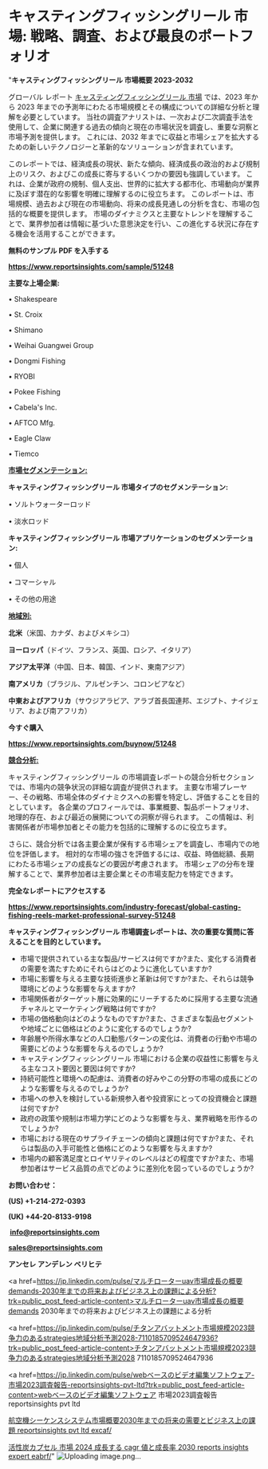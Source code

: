 # キャスティングフィッシングリール 市場: 戦略、調査、および最良のポートフォリオ

"<strong>キャスティングフィッシングリール 市場概要 2023-2032</strong>

グローバル レポート <a href=https://www.reportsinsights.com/sample/51248>キャスティングフィッシングリール 市場</a> では、2023 年から 2023 年までの予測年にわたる市場規模とその構成についての詳細な分析と理解を必要としています。 当社の調査アナリストは、一次および二次調査手法を使用して、企業に関連する過去の傾向と現在の市場状況を調査し、重要な洞察と市場予測を提供します。 これには、2032 年までに収益と市場シェアを拡大​​するための新しいテクノロジーと革新的なソリューションが含まれています。

このレポートでは、経済成長の現状、新たな傾向、経済成長の政治的および規制上のリスク、およびこの成長に寄与するいくつかの要因も強調しています。 これは、企業が政府の規制、個人支出、世界的に拡大する都市化、市場動向が業界に及ぼす潜在的な影響を明確に理解するのに役立ちます。 このレポートは、市場規模、過去および現在の市場動向、将来の成長見通しの分析を含む、市場の包括的な概要を提供します。 市場のダイナミクスと主要なトレンドを理解することで、業界参加者は情報に基づいた意思決定を行い、この進化する状況に存在する機会を活用することができます。

<strong><b>無料のサンプル PDF を入手する</b></strong>

<a href=https://www.reportsinsights.com/sample/51248><strong><u>https://www.reportsinsights.com/sample/51248</u></strong></a>

<strong>主要な上場企業:</strong>

• Shakespeare

• St. Croix

• Shimano

• Weihai Guangwei Group

• Dongmi Fishing

• RYOBI

• Pokee Fishing

• Cabela's Inc.

• AFTCO Mfg.

• Eagle Claw

• Tiemco

<strong><u>市場セグメンテーション</u></strong><strong><u>:</u></strong>

<strong>キャスティングフィッシングリール 市場タイプのセグメンテーション:</strong>

• ソルトウォーターロッド

• 淡水ロッド

<strong>キャスティングフィッシングリール 市場アプリケーションのセグメンテーション:</strong>

• 個人

• コマーシャル

• その他の用途

<strong><u>地域別</u></strong><strong><u>:</u></strong>

<strong>北米</strong>（米国、カナダ、およびメキシコ）

<strong>ヨーロッパ</strong>（ドイツ、フランス、英国、ロシア、イタリア）

<strong>アジア太平洋</strong>（中国、日本、韓国、インド、東南アジア）

<strong>南アメリカ</strong>（ブラジル、アルゼンチン、コロンビアなど）

<strong>中東およびアフリカ</strong>（サウジアラビア、アラブ首長国連邦、エジプト、ナイジェリア、および南アフリカ）

<strong>今すぐ購入</strong>

<a href=https://www.reportsinsights.com/buynow/51248><strong><u>https://www.reportsinsights.com/buynow/51248</u></strong></a>

<strong><u>競合分析:</u></strong>

キャスティングフィッシングリール の市場調査レポートの競合分析セクションでは、市場内の競争状況の詳細な調査が提供されます。 主要な市場プレーヤー、その戦略、市場全体のダイナミクスへの影響を特定し、評価することを目的としています。 各企業のプロフィールでは、事業概要、製品ポートフォリオ、地理的存在、および最近の展開についての洞察が得られます。 この情報は、利害関係者が市場参加者とその能力を包括的に理解するのに役立ちます。

さらに、競合分析では各主要企業が保有する市場シェアを調査し、市場内での地位を評価します。 相対的な市場の強さを評価するには、収益、時価総額、長期にわたる市場シェアの成長などの要因が考慮されます。 市場シェアの分布を理解することで、業界参加者は主要企業とその市場支配力を特定できます。

<strong>完全なレポートにアクセスする</strong>

<a href=https://www.reportsinsights.com/industry-forecast/global-casting-fishing-reels-market-professional-survey-51248><strong><u><b>https://www.reportsinsights.com/industry-forecast/global-casting-fishing-reels-market-professional-survey-51248</b></u></strong></a>

<strong><b>キャスティングフィッシングリール 市場調査レポートは、次の重要な質問に答えることを目的としています。</b></strong>
<ul>
  <li>市場で提供されている主な製品/サービスは何ですか?また、変化する消費者の需要を満たすためにそれらはどのように進化していますか?</li>
  <li>市場に影響を与える主要な技術進歩と革新は何ですか?また、それらは競争環境にどのような影響を与えますか?</li>
  <li>市場関係者がターゲット層に効果的にリーチするために採用する主要な流通チャネルとマーケティング戦略は何ですか?</li>
  <li>市場の価格動向はどのようなものですか?また、さまざまな製品セグメントや地域ごとに価格はどのように変化するのでしょうか?</li>
  <li>年齢層や所得水準などの人口動態パターンの変化は、消費者の行動や市場の需要にどのような影響を与えるのでしょうか?</li>
  <li>キャスティングフィッシングリール 市場における企業の収益性に影響を与える主なコスト要因と要因は何ですか?</li>
  <li>持続可能性と環境への配慮は、消費者の好みやこの分野の市場の成長にどのような影響を与えるのでしょうか?</li>
  <li>市場への参入を検討している新規参入者や投資家にとっての投資機会と課題は何ですか?</li>
  <li>政府の政策や規制は市場力学にどのような影響を与え、業界戦略を形作るのでしょうか?</li>
  <li>市場における現在のサプライチェーンの傾向と課題は何ですか?また、それらは製品の入手可能性と価格にどのような影響を与えますか?</li>
  <li>市場内の顧客満足度とロイヤリティのレベルはどの程度ですか?また、市場参加者はサービス品質の点でどのように差別化を図っているのでしょうか?</li>
</ul>
<strong>お問い合わせ：</strong>

<strong>(US) +1-214-272-0393</strong>

<strong>(UK) +44-20-8133-9198</strong>

<strong> </strong><a href=info@reportsinsights.com><strong><u>info@reportsinsights.com</u></strong></a>

<a href=sales@reportsinsights.com><strong><u>sales@reportsinsights.com</u></strong></a>

<strong>アンセレ アンデレン ベリヒテ</strong>

<a href=https://jp.linkedin.com/pulse/マルチローターuav市場成長の概要demands-2030年までの将来およびビジネス上の課題による分析?trk=public_post_feed-article-content>マルチローターuav市場成長の概要demands 2030年までの将来およびビジネス上の課題による分析</a>

<a href=https://jp.linkedin.com/pulse/チタンアバットメント市場規模2023競争力のあるstrategies地域分析予測2028-7110185709524647936?trk=public_post_feed-article-content>チタンアバットメント市場規模2023競争力のあるstrategies地域分析予測2028 7110185709524647936</a>

<a href=https://jp.linkedin.com/pulse/webベースのビデオ編集ソフトウェア-市場2023調査報告-reportsinsights-pvt-ltd?trk=public_post_feed-article-content>webベースのビデオ編集ソフトウェア 市場2023調査報告 reportsinsights pvt ltd</a>

<a href=https://www.linkedin.com/pulse/航空機シーケンスシステム市場概要2030年までの将来の需要とビジネス上の課題-reportsinsights-pvt-ltd-excaf/>航空機シーケンスシステム市場概要2030年までの将来の需要とビジネス上の課題 reportsinsights pvt ltd excaf/</a>

<a href=https://www.linkedin.com/pulse/活性炭カプセル-市場-2024-成長する-cagr-値と成長率-2030-reports-insights-expert-eabrf/>活性炭カプセル 市場 2024 成長する cagr 値と成長率 2030 reports insights expert eabrf/</a>"
![Uploading image.png…]()
